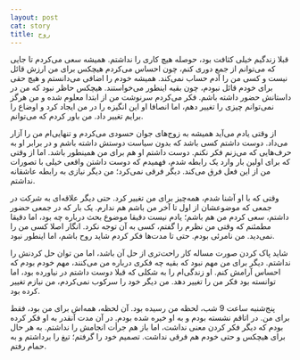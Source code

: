 ```yaml
---
layout: post
cat: story
title: روح
---
```


قبلا زندگیم خیلی کثافت بود، حوصله هیچ کاری را نداشتم. همیشه سعی می‌کردم تا جایی که می‌توانم از جمع دوری کنم، چون احساس می‌کردم هیچکس برای من ارزش قائل نیست و کسی من را آدم حساب نمی‌کند. همیشه خودم را اضافی می‌دانستم و هیچ حقی برای خودم قائل نبودم، چون بقیه اینطور می‌خواستند. هیچکس حاظر نبود که من در داستانش حضور داشته باشم. فکر می‌کردم سرنوشت من از ابتدا معلوم شده و من هرگز نمی‌توانم چیزی را تغییر دهم، اما انصافا او این انگیزه را در من ایجاد کرد و اوضاع را برایم تغییر داد. من باور کردم که می‌توانم.

از وقتی یادم می‌آید همیشه به زوج‌های جوان حسودی می‌کردم و تنهایی‌ام من را آزار می‌داد. دوست داشتم کسی باشد که بدون سیاست دوستش داشته باشم و در برابر او به حرف‌هایی که می‌زنم فکر نکنم. دوست داشتم او هم برای من همینطور باشد. اما از وقتی که برای اولین بار وارد یک رابطه شدم، فهمیدم که دوست داشتن واقعی خیلی با تصورات من از این فعل فرق می‌کند. دیگر فرقی نمی‌کرد؛ من دیگر نیازی به رابطه عاشقانه نداشتم.

وقتی که با او آشنا شدم، همه‌چیز برای من تغییر کرد. حتی دیگر علاقه‌ای به شرکت در جمعی که موضوعشان از اول تا آخر من باشم هم ندارم. یک بار که در جمعی حضور داشتم، سعی کردم من هم باشم؛ یادم نیست دقیقا موضوع بحث درباره چه بود، اما دقیقا مطمئنم که وقتی من نظرم را گفتم، کسی به آن توجه نکرد. انگار اصلا کسی من را نمی‌دید. من نامرئی بودم. حتی تا مدت‌ها فکر کردم شاید روح باشم، اما اینطور نبود.

شاید پاک کردن صورت مساله کار راحت‌تری از حل آن باشد، اما من توان حل کردنش را نداشتم. دیگر برای من مهم نبود که بقیه چه فکری درباره من می‌کنند، مهم خودم بودم که احساس آرامش کنم. او زندگی‌ام را به شکلی که قبلا دوست داشتم در نیاورده بود، اما توانسته بود فکر من را تغییر دهد. من دیگر خود را سرکوب نمی‌کردم، من نیازم تغییر کرده بود.

پنج‌شنبه ساعت 9 شب، لحظه من رسیده بود. آن لحظه، همه‌اش برای من بود، فقط برای من. در اتاقم نشسته بودم و به او خیره شده بودم. در آن مدت آنقدر به او فکر کرده بودم که دیگر فکر کردن معنی نداشت، اما باز هم جرأت انجامش را نداشتم. به هر حال برای هیچکس و حتی خودم هم فرقی نداشت. تصمیم خود را گرفتم؛ تیغ را برداشتم و به حمام رفتم.